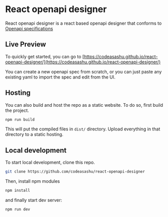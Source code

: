 # React openapi designer

React openapi designer is a react based openapi designer that conforms to [Openapi specifications](https://github.com/OAI/OpenAPI-Specification/blob/master/versions/3.0.3.md)

## Live Preview

To quickly get started, you can go to [https://codeasashu.github.io/react-openapi-designer/](https://codeasashu.github.io/react-openapi-designer/)

You can create a new openapi spec from scratch, or you can just paste any
existing yaml to import the spec and edit from the UI.


## Hosting

You can also build and host the repo as a static website. To do so, first build
the project.

```sh
npm run build
```

This will put the compiled files in `dist/` directory. Upload everything in that
directory to a static hosting.

## Local development

To start local development, clone this repo.

```sh
git clone https://github.com/codeasashu/react-openapi-designer
```

Then, install npm modules

```sh
npm install
```

and finally start dev server:

```sh
npm run dev
```
